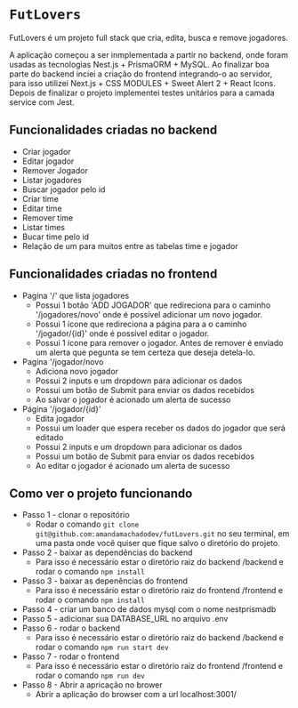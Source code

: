 # `FutLovers`

FutLovers é um projeto full stack que cria, edita, busca e remove jogadores.

A aplicação começou a ser inmplementada a partir no backend, onde foram usadas as tecnologias Nest.js + PrismaORM + MySQL.
Ao finalizar boa parte do backend inciei a criação do frontend integrando-o ao servidor, para isso utilizei Next.js + CSS MODULES + Sweet Alert 2 + React Icons.
Depois de finalizar o projeto implementei testes unitários para a camada service com Jest.

## Funcionalidades criadas no backend
- Criar jogador
- Editar jogador
- Remover Jogador
- Listar jogadores
- Buscar jogador pelo id
- Criar time
- Editar time
- Remover time
- Listar times
- Bucar time pelo id
- Relação de um para muitos entre as tabelas time e jogador

## Funcionalidades criadas no frontend
- Pagina '/' que lista jogadores 
    - Possui 1 botão 'ADD JOGADOR' que redireciona para o caminho '/jogadores/novo' onde é possível adicionar um novo jogador.
    - Possui 1 ícone que redireciona a página para a o caminho '/jogador/{id}' onde é possível editar o jogador.
    - Possui 1 ícone para remover o jogador. Antes de remover é enviado um alerta que pegunta se tem certeza que deseja detela-lo.
- Pagina '/jogador/novo
    - Adiciona novo jogador
    - Possui 2 inputs e um dropdown para adicionar os dados
    - Possui um botão de Submit para enviar os dados recebidos
    - Ao salvar o jogador é acionado um alerta de sucesso
- Página '/jogador/{id}'
    - Edita jogador
    - Possui um loader que espera receber os dados do jogador que será editado
    - Possui 2 inputs e um dropdown para adicionar os dados
    - Possui um botão de Submit para enviar os dados recebidos
    - Ao editar o jogador é acionado um alerta de sucesso




## Como ver o projeto funcionando 
 
 * Passo 1 - clonar o repositório
   * Rodar o comando `git clone git@github.com:amandamachadodev/futLovers.git` no seu terminal, em uma pasta onde você quiser que fique salvo o diretório do projeto.
 * Passo 2 - baixar as dependências do backend
   * Para isso é necessário estar o diretório raiz do backend /backend e rodar o comando `npm install`
 * Passo 3 - baixar as depenências do frontend
   * Para isso é necessário estar o diretório raiz do frontend /frontend e rodar o comando `npm install`
 * Passo 4 - criar um banco de dados mysql com o nome nestprismadb
 * Passo 5 - adicionar sua DATABASE_URL no arquivo .env
 * Passo 6 - rodar o backend
    * Para isso é necessário estar o diretório raiz do backend /backend e rodar o comando `npm run start dev`
 * Passo 7 - rodar o frontend
   * Para isso é necessário estar o diretório raiz do frontend /frontend e rodar o comando `npm run dev`
 * Passo 8 - Abrir a apricação no brower
   * Abrir a aplicação do browser com a url localhost:3001/

